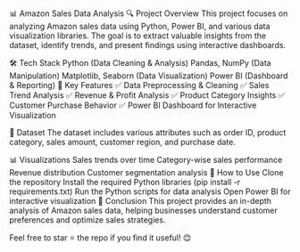 📊 Amazon Sales Data Analysis
🔍 Project Overview
This project focuses on analyzing Amazon sales data using Python, Power BI, and various data visualization libraries. The goal is to extract valuable insights from the dataset, identify trends, and present findings using interactive dashboards.

🛠️ Tech Stack
Python (Data Cleaning & Analysis)
Pandas, NumPy (Data Manipulation)
Matplotlib, Seaborn (Data Visualization)
Power BI (Dashboard & Reporting)
📌 Key Features
✅ Data Preprocessing & Cleaning
✅ Sales Trend Analysis
✅ Revenue & Profit Analysis
✅ Product Category Insights
✅ Customer Purchase Behavior
✅ Power BI Dashboard for Interactive Visualization

📁 Dataset
The dataset includes various attributes such as order ID, product category, sales amount, customer region, and purchase date.

📊 Visualizations
Sales trends over time
Category-wise sales performance
Revenue distribution
Customer segmentation analysis
🚀 How to Use
Clone the repository
Install the required Python libraries (pip install -r requirements.txt)
Run the Python scripts for data analysis
Open Power BI for interactive visualization
📢 Conclusion
This project provides an in-depth analysis of Amazon sales data, helping businesses understand customer preferences and optimize sales strategies.

Feel free to star ⭐ the repo if you find it useful! 😊
